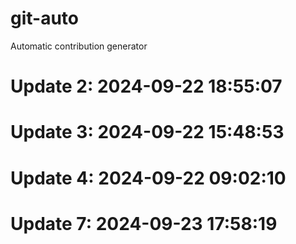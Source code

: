 # git-auto

Automatic contribution generator

# Update 2: 2024-09-22 18:55:07

# Update 3: 2024-09-22 15:48:53

# Update 4: 2024-09-22 09:02:10

# Update 7: 2024-09-23 17:58:19
